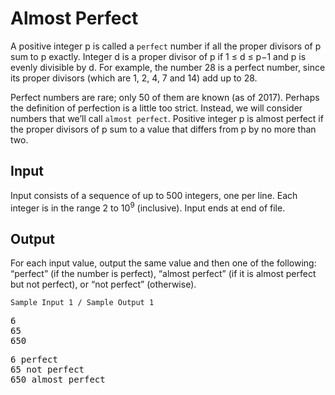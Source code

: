 # Almost Perfect
A positive integer p is called a `perfect` number if all the proper divisors of p sum to p exactly. Integer d is a proper divisor of p if 1 ≤ d ≤ p−1 and p is evenly divisible by d. For example, the number 28 is a perfect number, since its proper divisors (which are 1, 2, 4, 7 and 14) add up to 28.

Perfect numbers are rare; only 50 of them are known (as of 2017). Perhaps the definition of perfection is a little too strict. Instead, we will consider numbers that we’ll call `almost perfect`. Positive integer p is almost perfect if the proper divisors of p sum to a value that differs from p by no more than two.

## Input
Input consists of a sequence of up to 500 integers, one per line. Each integer is in the range 2 to 10<sup>9</sup> (inclusive). Input ends at end of file.

## Output
For each input value, output the same value and then one of the following: “perfect” (if the number is perfect), “almost perfect” (if it is almost perfect but not perfect), or “not perfect” (otherwise).


`Sample Input 1	/ Sample Output 1`
<pre>
6
65
650
</pre>
<pre>
6 perfect
65 not perfect
650 almost perfect
</pre>
